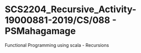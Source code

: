 # SCS2204_Recursive_Activity-19000881-2019/CS/088 - PSMahagamage
Functional Programming using scala - Recursions
